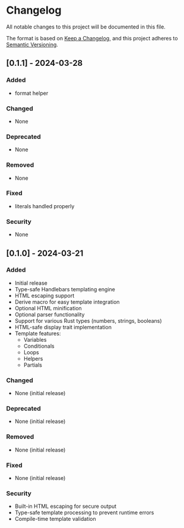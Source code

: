 # Changelog

All notable changes to this project will be documented in this file.

The format is based on [Keep a Changelog](https://keepachangelog.com/en/1.0.0/),
and this project adheres to [Semantic Versioning](https://semver.org/spec/v2.0.0.html).

## [0.1.1] - 2024-03-28

### Added
- format helper

### Changed
- None

### Deprecated
- None

### Removed
- None

### Fixed
- literals handled properly

### Security
- None

## [0.1.0] - 2024-03-21

### Added
- Initial release
- Type-safe Handlebars templating engine
- HTML escaping support
- Derive macro for easy template integration
- Optional HTML minification
- Optional parser functionality
- Support for various Rust types (numbers, strings, booleans)
- HTML-safe display trait implementation
- Template features:
  - Variables
  - Conditionals
  - Loops
  - Helpers
  - Partials

### Changed
- None (initial release)

### Deprecated
- None (initial release)

### Removed
- None (initial release)

### Fixed
- None (initial release)

### Security
- Built-in HTML escaping for secure output
- Type-safe template processing to prevent runtime errors
- Compile-time template validation 